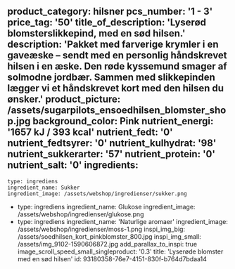 product_category: hilsner
pcs_number: '1 - 3'
price_tag: '50'
title_of_description: 'Lyserød blomsterslikkepind, med en sød hilsen.'
description: 'Pakket med farverige krymler i en gaveæske – sendt med en personlig håndskrevet hilsen i en æske. Den røde kyssemund smager af solmodne jordbær. Sammen med slikkepinden lægger vi et håndskrevet kort med den hilsen du ønsker.'
product_picture: /assets/sugarpilots_ensoedhilsen_blomster_shop.jpg
background_color: Pink
nutrient_energi: '1657 kJ / 393 kcal'
nutrient_fedt: '0'
nutrient_fedtsyrer: '0'
nutrient_kulhydrat: '98'
nutrient_sukkerarter: '57'
nutrient_protein: '0'
nutrient_salt: '0'
ingredients:
  -
    type: ingrediens
    ingredient_name: Sukker
    ingredient_image: /assets/webshop/ingredienser/sukker.png
  -
    type: ingrediens
    ingredient_name: Glukose
    ingredient_image: /assets/webshop/ingredienser/glukose.png
  -
    type: ingrediens
    ingredient_name: 'Naturlige aromaer'
    ingredient_image: /assets/webshop/ingredienser/moss-1.png
inspi_img_big: /assets/soedhilsen_kort_pinkblomster_800.jpg
inspi_img_small: /assets/img_9102-1590606872.jpg
add_parallax_to_inspi: true
image_scroll_speed_small_singleproduct: '0.3'
title: 'Lyserøde blomster med en sød hilsen'
id: 93180358-76e7-4151-830f-b764d7bdaa14
